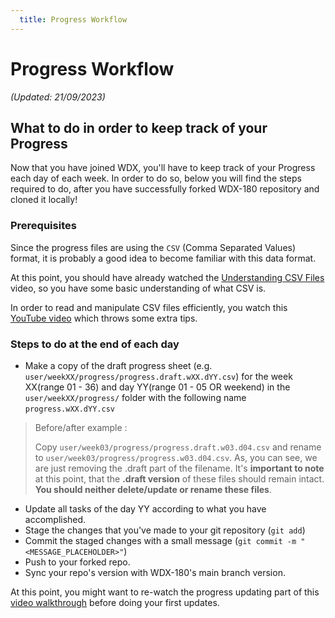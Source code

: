 ```yaml
---
  title: Progress Workflow
---
```


# Progress Workflow

_(Updated: 21/09/2023)_

  ## What to do in order to keep track of your Progress

  Now that you have joined WDX, you'll have to keep track of your Progress each day of each week. In order to do so, below you will find the steps required to do, after you have successfully forked WDX-180 repository and cloned it locally!

  ### Prerequisites

  Since the progress files are using the `CSV` (Comma Separated Values) format, it is probably a good idea to become familiar with this data format.

  At this point, you should have already watched the [Understanding CSV Files](https://www.youtube.com/watch?v=UofTplCVkYI) video, so you have some basic understanding of what CSV is. 

  In order to read and manipulate CSV files efficiently, you watch this [YouTube video](https://www.youtube.com/watch?v=6biPbWK2Mtw) which throws some extra tips. 

  ### Steps to do at the end of each day

  - Make a copy of the draft progress sheet (e.g. `user/weekXX/progress/progress.draft.wXX.dYY.csv`) for the week XX(range 01 - 36) and day YY(range 01 - 05 OR weekend)  in the `user/weekXX/progress/` folder with the following name `progress.wXX.dYY.csv`
  > Before/after example : 
  >
  > Copy `user/week03/progress/progress.draft.w03.d04.csv` and rename to  `user/week03/progress/progress.w03.d04.csv`.
  > As, you can see, we are just removing the .draft part of the filename. It's **important to note** at this point, that the **.draft version** of these files should remain intact. **You should neither delete/update or rename these files**.
  - Update all tasks of the day YY according to what you have accomplished.
  - Stage the changes that you've made to your git repository (`git add`)
  - Commit the staged changes with a small message (`git commit -m "<MESSAGE_PLACEHOLDER>"`)
  - Push to your forked repo.
  - Sync your repo's version with WDX-180's main branch version.

  At this point, you might want to re-watch the progress updating part of this [video walkthrough](https://youtu.be/S9Qg3Ltf__c?t=811) before doing your first updates.